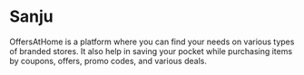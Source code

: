 # Sanju
OffersAtHome is a platform where you can find your needs on various types of branded stores. It also help in saving your pocket while purchasing items by coupons, offers, promo codes, and various deals.
